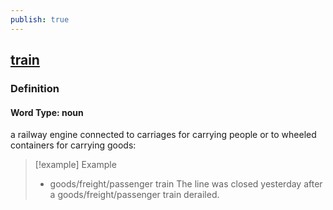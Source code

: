 ```yaml
---
publish: true
---
```


## [train](https://dictionary.cambridge.org/dictionary/english/train)

### Definition
#### Word Type: noun
a railway engine connected to carriages for carrying people or to wheeled containers for carrying goods:

>[!example] Example
> - goods/freight/passenger train The line was closed yesterday after a goods/freight/passenger train derailed.
